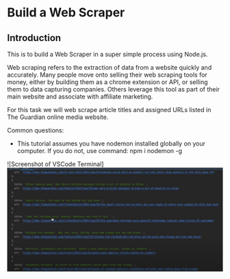 # Build a Web Scraper

## Introduction
This is to build a Web Scraper in a super simple process using Node.js.

Web scraping refers to the extraction of data from a website quickly and accurately. Many people move onto selling their web scraping tools for money, either by building them as a chrome extension or API, or selling them to data capturing companies. Others leverage this tool as part of their main website and associate with affiliate marketing.

For this task we will web scrape article titles and assigned URLs listed in The Guardian online media website.

Common questions:
- This tutorial assumes you have nodemon installed globally on your computer. If you do not, use command: npm i nodemon -g

![Screenshot of VSCode Terminal]
![Scraped_Items.jpg](https://github.com/ddiza/WebScraper/blob/main/images/Scraped_Items.jpg)